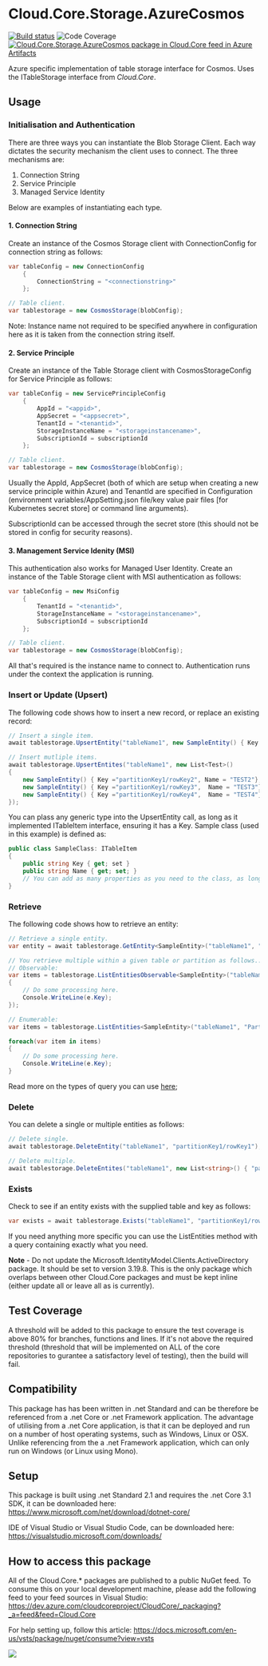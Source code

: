 # **Cloud.Core.Storage.AzureCosmos** 
[![Build status](https://dev.azure.com/cloudcoreproject/CloudCore/_apis/build/status/Cloud.Core%20Packages/Cloud.Core.Storage.AzureCosmos_Package)](https://dev.azure.com/cloudcoreproject/CloudCore/_build/latest?definitionId=19)
![Code Coverage](https://cloud1core.blob.core.windows.net/codecoveragebadges/Cloud.Core.Storage.AzureCosmos-LineCoverage.png) 
[![Cloud.Core.Storage.AzureCosmos package in Cloud.Core feed in Azure Artifacts](https://feeds.dev.azure.com/cloudcoreproject/dfc5e3d0-a562-46fe-8070-7901ac8e64a0/_apis/public/Packaging/Feeds/8949198b-5c74-42af-9d30-e8c462acada6/Packages/b7d921b0-864c-48d8-851b-c08cf98fd8e3/Badge)](https://dev.azure.com/cloudcoreproject/CloudCore/_packaging?_a=package&feed=8949198b-5c74-42af-9d30-e8c462acada6&package=b7d921b0-864c-48d8-851b-c08cf98fd8e3&preferRelease=true)


<div id="description">

Azure specific implementation of table storage interface for Cosmos.  Uses the ITableStorage interface from _Cloud.Core_.

</div>

## **Usage**

### Initialisation and Authentication

There are three ways you can instantiate the Blob Storage Client.  Each way dictates the security mechanism the client uses to connect.  The three mechanisms are:

1. Connection String
2. Service Principle
3. Managed Service Identity

Below are examples of instantiating each type.

#### 1. Connection String
Create an instance of the Cosmos Storage client with ConnectionConfig for connection string as follows:

```csharp
var tableConfig = new ConnectionConfig
    {
        ConnectionString = "<connectionstring>"
    };

// Table client.
var tablestorage = new CosmosStorage(blobConfig);	
```
Note: Instance name not required to be specified anywhere in configuration here as it is taken from the connection string itself.

#### 2. Service Principle
Create an instance of the Table Storage client with CosmosStorageConfig for Service Principle as follows:

```csharp
var tableConfig = new ServicePrincipleConfig
    {
        AppId = "<appid>",
        AppSecret = "<appsecret>",
        TenantId = "<tenantid>",
        StorageInstanceName = "<storageinstancename>",
        SubscriptionId = subscriptionId
    };

// Table client.
var tablestorage = new CosmosStorage(blobConfig);	
```

Usually the AppId, AppSecret (both of which are setup when creating a new service principle within Azure) and TenantId are specified in 
Configuration (environment variables/AppSetting.json file/key value pair files [for Kubernetes secret store] or command line arguments).

SubscriptionId can be accessed through the secret store (this should not be stored in config for security reasons).

#### 3. Management Service Idenity (MSI) 
This authentication also works for Managed User Identity.  Create an instance of the Table Storage client with MSI authentication as follows:

```csharp
var tableConfig = new MsiConfig
    {
        TenantId = "<tenantid>",
        StorageInstanceName = "<storageinstancename>",
        SubscriptionId = subscriptionId
    };

// Table client.
var tablestorage = new CosmosStorage(blobConfig);	
```

All that's required is the instance name to connect to.  Authentication runs under the context the application is running.

### Insert or Update (Upsert)
The following code shows how to insert a new record, or replace an existing record:

```csharp
// Insert a single item.
await tablestorage.UpsertEntity("tableName1", new SampleEntity() { Key ="partitionKey1/rowKey1", Name = "TEST1" });

// Insert mutliple items.
await tablestorage.UpsertEntites("tableName1", new List<Test>()
{
    new SampleEntity() { Key ="partitionKey1/rowKey2", Name = "TEST2"},
    new SampleEntity() { Key ="partitionKey1/rowKey3",  Name = "TEST3"},
    new SampleEntity() { Key ="partitionKey1/rowKey4",  Name = "TEST4"},
});
```

You can plass any generic type into the UpsertEntity call, as long as it implemented ITableItem interface, ensuring it has a Key.  Sample class (used in this example) is defined as:

```csharp
public class SampleClass: ITableItem 
{
    public string Key { get; set }
    public string Name { get; set; }
    // You can add as many properties as you need to the class, as long as it has ITableItem, that's all that is needed.
}
```

### Retrieve
The following code shows how to retrieve an entity:

```csharp
// Retrieve a single entity.
var entity = await tablestorage.GetEntity<SampleEntity>("tableName1", "partitionKey1/rowKey1");

// You retrieve multiple within a given table or partition as follows...
// Observable:
var items = tablestorage.ListEntitiesObservable<SampleEntity>("tableName1", "PartitionKey eq 'partitionKey1'").Subscribe(e =>
{
    // Do some processing here.
    Console.WriteLine(e.Key);
});

// Enumerable:
var items = tablestorage.ListEntities<SampleEntity>("tableName1", "PartitionKey eq 'partitionKey1'");

foreach(var item in items)
{
    // Do some processing here.
    Console.WriteLine(e.Key);
}
```
Read more on the types of query you can use [here](https://docs.microsoft.com/en-us/dotnet/api/microsoft.windowsazure.storage.table.tablequery?view=azure-dotnet);

### Delete
You can delete a single or multiple entities as follows:

```csharp
// Delete single.
await tablestorage.DeleteEntity("tableName1", "partitionKey1/rowKey1");

// Delete multiple.
await tablestorage.DeleteEntites("tableName1", new List<string>() { "partitionKey1/rowKey1", "partitionKey1/rowKey2", "partitionKey1/rowKey3" })
```


### Exists
Check to see if an entity exists with the supplied table and key as follows:

```csharp
var exists = await tablestorage.Exists("tableName1", "partitionKey1/rowKey1");
```

If you need anything more specific you can use the ListEntities method with a query containing exactly what you need.




**Note** - Do not update the Microsoft.IdentityModel.Clients.ActiveDirectory package.  It should be set to version 3.19.8.  This is the only package which overlaps between other Cloud.Core packages and must be kept inline (either update all or leave all as is currently).


## Test Coverage
A threshold will be added to this package to ensure the test coverage is above 80% for branches, functions and lines.  If it's not above the required threshold 
(threshold that will be implemented on ALL of the core repositories to gurantee a satisfactory level of testing), then the build will fail.

## Compatibility
This package has has been written in .net Standard and can be therefore be referenced from a .net Core or .net Framework application. The advantage of utilising from a .net Core application, 
is that it can be deployed and run on a number of host operating systems, such as Windows, Linux or OSX.  Unlike referencing from the a .net Framework application, which can only run on 
Windows (or Linux using Mono).
 
## Setup
This package is built using .net Standard 2.1 and requires the .net Core 3.1 SDK, it can be downloaded here: 
https://www.microsoft.com/net/download/dotnet-core/

IDE of Visual Studio or Visual Studio Code, can be downloaded here:
https://visualstudio.microsoft.com/downloads/

## How to access this package
All of the Cloud.Core.* packages are published to a public NuGet feed.  To consume this on your local development machine, please add the following feed to your feed sources in Visual Studio:
https://dev.azure.com/cloudcoreproject/CloudCore/_packaging?_a=feed&feed=Cloud.Core
 
For help setting up, follow this article: https://docs.microsoft.com/en-us/vsts/package/nuget/consume?view=vsts


<a href="https://dev.azure.com/cloudcoreproject/CloudCore" target="_blank">
<img src="https://cloud1core.blob.core.windows.net/icons/cloud_core_small.PNG" />
</a>
